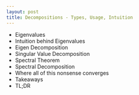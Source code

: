 ```yaml
---
layout: post
title: Decompositions - Types, Usage, Intuition
---
```


- Eigenvalues
- Intuition behind Eigenvalues
- Eigen Decomposition
- Singular Value Decomposition
- Spectral Theorem
- Spectral Decomposition
- Where all of this nonsense converges
- Takeaways
- TL;DR
